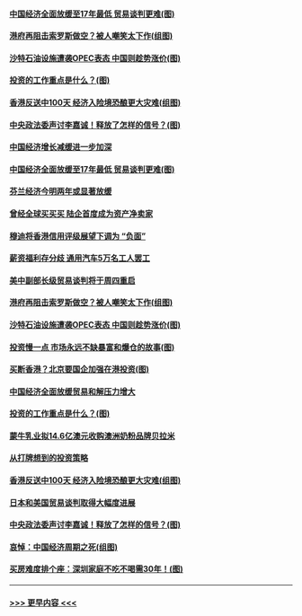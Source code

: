 #### [中国经济全面放缓至17年最低 贸易谈判更难(图)](../pages/p5/907648.md?t=09171444) 
#### [港府再阻击索罗斯做空？被人嘲笑太下作(组图)](../pages/p5/907637.md?t=09171444) 
#### [沙特石油设施遭袭OPEC表态 中国则趁势涨价(图)](../pages/p5/907570.md?t=09171444) 
#### [投资的工作重点是什么？(图)](../pages/p5/907561.md?t=09171444) 
#### [香港反送中100天 经济入险境恐酿更大灾难(组图)](../pages/p5/907533.md?t=09171444) 
#### [中央政法委声讨李嘉诚！释放了怎样的信号？(图)](../pages/p5/907522.md?t=09171444) 
#### [中国经济增长减缓进一步加深](../pages/p5/907649.md?t=09171444) 
#### [中国经济全面放缓至17年最低 贸易谈判更难(图)](../pages/p5/907648.md?t=09171444) 
#### [芬兰经济今明两年或显著放缓](../pages/p5/907643.md?t=09171444) 
#### [曾经全球买买买 陆企首度成为资产净卖家](../pages/p5/907641.md?t=09171444) 
#### [穆迪将香港信用评级展望下调为 “负面”](../pages/p5/907640.md?t=09171444) 
#### [薪资福利存分歧 通用汽车5万名工人罢工](../pages/p5/907639.md?t=09171444) 
#### [美中副部长级贸易谈判将于周四重启](../pages/p5/907638.md?t=09171444) 
#### [港府再阻击索罗斯做空？被人嘲笑太下作(组图)](../pages/p5/907637.md?t=09171444) 
#### [沙特石油设施遭袭OPEC表态 中国则趁势涨价(图)](../pages/p5/907570.md?t=09171444) 
#### [投资慢一点 市场永远不缺暴富和爆仓的故事(图)](../pages/p5/907564.md?t=09171444) 
#### [买断香港？北京要国企加强在港投资(图)](../pages/p5/907582.md?t=09171444) 
#### [中国经济全面放缓贸易和解压力增大](../pages/p5/907579.md?t=09171444) 
#### [投资的工作重点是什么？(图)](../pages/p5/907561.md?t=09171444) 
#### [蒙牛乳业拟14.6亿澳元收购澳洲奶粉品牌贝拉米](../pages/p5/907571.md?t=09171444) 
#### [从打牌想到的投资策略](../pages/p5/907563.md?t=09171444) 
#### [香港反送中100天 经济入险境恐酿更大灾难(组图)](../pages/p5/907533.md?t=09171444) 
#### [日本和美国贸易谈判取得大幅度进展](../pages/p5/907527.md?t=09171444) 
#### [中央政法委声讨李嘉诚！释放了怎样的信号？(图)](../pages/p5/907522.md?t=09171444) 
#### [哀悼：中国经济周期之死(组图)](../pages/p5/907455.md?t=09171444) 
#### [买房难度排个座：深圳家庭不吃不喝需30年！(图)](../pages/p5/907463.md?t=09171444) 

----
#### [ >>> 更早内容 <<< ](../indexes/p5-earlier.md)
